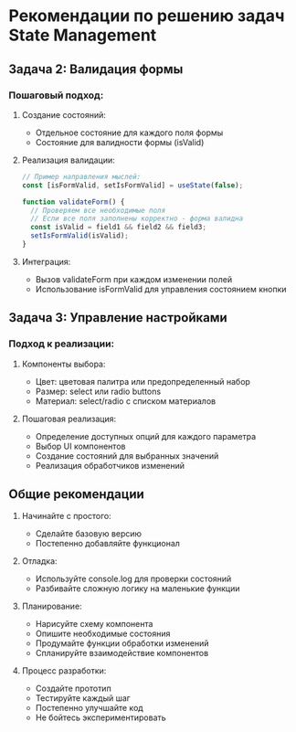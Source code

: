 # Рекомендации по решению задач State Management

## Задача 2: Валидация формы

### Пошаговый подход:
1. Создание состояний:
   - Отдельное состояние для каждого поля формы
   - Состояние для валидности формы (isValid)

2. Реализация валидации:
   ```javascript
   // Пример направления мыслей:
   const [isFormValid, setIsFormValid] = useState(false);

   function validateForm() {
     // Проверяем все необходимые поля
     // Если все поля заполнены корректно - форма валидна
     const isValid = field1 && field2 && field3;  
     setIsFormValid(isValid);
   }
   ```

3. Интеграция:
   - Вызов validateForm при каждом изменении полей
   - Использование isFormValid для управления состоянием кнопки

## Задача 3: Управление настройками

### Подход к реализации:
1. Компоненты выбора:
   - Цвет: цветовая палитра или предопределенный набор
   - Размер: select или radio buttons
   - Материал: select/radio с списком материалов

2. Пошаговая реализация:
   - Определение доступных опций для каждого параметра
   - Выбор UI компонентов
   - Создание состояний для выбранных значений
   - Реализация обработчиков изменений

## Общие рекомендации

1. Начинайте с простого:
   - Сделайте базовую версию
   - Постепенно добавляйте функционал
   
2. Отладка:
   - Используйте console.log для проверки состояний
   - Разбивайте сложную логику на маленькие функции

3. Планирование:
   - Нарисуйте схему компонента
   - Опишите необходимые состояния
   - Продумайте функции обработки изменений
   - Спланируйте взаимодействие компонентов

4. Процесс разработки:
   - Создайте прототип
   - Тестируйте каждый шаг
   - Постепенно улучшайте код
   - Не бойтесь экспериментировать
